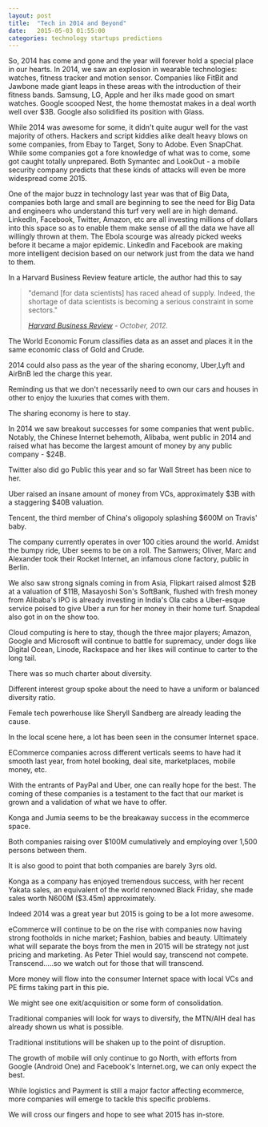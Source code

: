 ```yaml
---
layout: post
title:  "Tech in 2014 and Beyond"
date:   2015-05-03 01:55:00
categories: technology startups predictions
---
```

<p>
So, 2014 has come and gone and the year will forever hold a special place in our hearts.
In 2014, we saw an explosion in wearable technologies: watches, fitness tracker and motion sensor.
Companies like FitBit and Jawbone made giant leaps in these areas with the introduction of their fitness bands. Samsung, LG, Apple and her ilks made good on smart watches. Google scooped Nest, the home themostat makes in a deal worth well over $3B. Google also solidified its position with Glass.
</p>


<p>
While 2014 was awesome for some, it didn't quite augur well for the vast majority of others.
Hackers and script kiddies alike dealt heavy blows on some companies, from Ebay to Target, Sony to Adobe.
Even SnapChat. While some companies got a fore knowledge of what was to come, some got caught totally unprepared. Both Symantec and LookOut - a mobile security company predicts that these kinds of attacks will even be more widespread come 2015.
</p>

<p>One of the major buzz in technology last year was that of Big Data, companies both large and small are beginning to see the need for Big Data and engineers who understand this turf very well are in high demand. LinkedIn, Facebook, Twitter, Amazon, etc are all investing millions of dollars into this space so as to enable them make sense of all the data we have all willingly thrown at them. The Ebola scourge was already picked weeks before it became a major epidemic. LinkedIn and Facebook are making more intelligent decision based on our network just from the data we hand to them.
</p>

<p>
In a Harvard Business Review feature article, the author had this to say <blockquote><p>"demand [for data scientists] has raced ahead of supply. Indeed, the shortage of data scientists is becoming a serious constraint in some sectors."</p> 
<footer><cite title="Source Title">
<a href="https://hbr.org/2012/10/data-scientist-the-sexiest-job-of-the-21st-century/">Harvard Business Review</a> - October, 2012.</cite></footer></blockquote>

The World Economic Forum classifies data as an asset and places it in the same economic class of Gold and Crude.
</p>

<p>2014 could also pass as the year of the sharing economy, Uber,Lyft and AirBnB led the charge this year.

Reminding us that we don't necessarily need to own our cars and houses in other to enjoy the luxuries that comes with them.

The sharing economy is here to stay.
</p>

<p>
In 2014 we saw breakout successes for some companies that went public.
Notably, the Chinese Internet behemoth, Alibaba, went public in 2014 and raised what has become the largest amount of money by any public company - $24B.

Twitter also did go Public this year and so far Wall Street has been nice to her.

Uber raised an insane amount of money from VCs, approximately $3B with a staggering $40B valuation.

Tencent, the third member of China's oligopoly splashing $600M on Travis' baby.

The company currently operates in over 100 cities around the world. Amidst the bumpy ride, Uber seems to be on a roll.
The Samwers; Oliver, Marc and Alexander took their Rocket Internet, an infamous clone factory,  public in Berlin.
</p>

<p>We also saw strong signals coming in from Asia, Flipkart raised almost $2B at a valuation of $11B, Masayoshi Son's SoftBank, flushed with fresh money from Alibaba's IPO is already investing in India's Ola cabs a Uber-esque service poised to give Uber a run for her money in their home turf. Snapdeal also got in on the show too.</p>

<p>Cloud computing is here to stay, though the three major players; Amazon, Google and Microsoft will continue to battle for supremacy, under dogs like Digital Ocean, Linode, Rackspace and her likes will continue to carter to the long tail.</p>

<p>There was so much charter about diversity.

Different interest group spoke about the need to have a uniform or balanced diversity ratio.

Female tech powerhouse like Sheryll Sandberg are already leading the cause.
</p>

<p>In the local scene here, a lot has been seen in the consumer Internet space.

ECommerce companies across different verticals seems to have had it smooth last year, from hotel booking, deal site, marketplaces, mobile money, etc.

With the entrants of PayPal and Uber, one can really hope for the best.
The coming of these companies is a testament to the fact that our market is grown and a validation of what we have to offer.

Konga and Jumia seems to be the breakaway success in the ecommerce space. 

Both companies raising over $100M cumulatively and employing over 1,500 persons between them.

It is also good to point that both companies are barely 3yrs old.</p>

<p>Konga as a company has enjoyed tremendous success, with her recent Yakata sales, an equivalent of the world renowned Black Friday, she made sales worth N600M ($3.45m) approximately.

Indeed 2014 was a great year but 2015 is going to be a lot more awesome.</p>

<p>eCommerce will continue to be on the rise with companies now having strong footholds in niche market; Fashion, babies and beauty. Ultimately what will separate the boys from the men in 2015 will be strategy not just pricing and marketing. As Peter Thiel would say, transcend not compete. Transcend…..so we watch out for those that will transcend.</p>



<p>More money will flow into the consumer Internet space with local VCs and PE firms taking part in this pie.

We might see one exit/acquisition or some form of consolidation.

Traditional companies will look for ways to diversify, the MTN/AIH deal has already shown us what is possible.

Traditional institutions will be shaken up to the point of disruption.</p>

<p>The growth of mobile will only continue to go North, with efforts from Google (Android One) and Facebook's Internet.org, we can only expect the best.</p>

<p>While logistics and Payment is still a major factor affecting ecommerce, more companies will emerge to tackle this specific problems.</p>

<p>We will cross our fingers and hope to see what 2015 has in-store.</p>